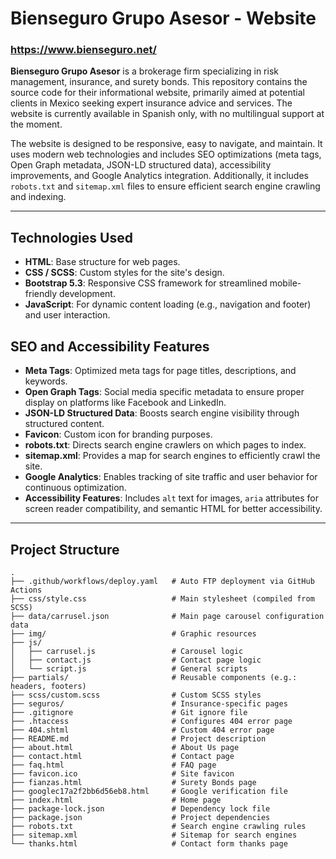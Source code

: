 # Bienseguro Grupo Asesor - Website

### https://www.bienseguro.net/

**Bienseguro Grupo Asesor** is a brokerage firm specializing in risk management, insurance, and surety bonds. This repository contains the source code for their informational website, primarily aimed at potential clients in Mexico seeking expert insurance advice and services. The website is currently available in Spanish only, with no multilingual support at the moment.

The website is designed to be responsive, easy to navigate, and maintain. It uses modern web technologies and includes SEO optimizations (meta tags, Open Graph metadata, JSON-LD structured data), accessibility improvements, and Google Analytics integration. Additionally, it includes `robots.txt` and `sitemap.xml` files to ensure efficient search engine crawling and indexing.

---

## Technologies Used

- **HTML**: Base structure for web pages.
- **CSS / SCSS**: Custom styles for the site's design.
- **Bootstrap 5.3**: Responsive CSS framework for streamlined mobile-friendly development.
- **JavaScript**: For dynamic content loading (e.g., navigation and footer) and user interaction.

## SEO and Accessibility Features

- **Meta Tags**: Optimized meta tags for page titles, descriptions, and keywords.
- **Open Graph Tags**: Social media specific metadata to ensure proper display on platforms like Facebook and LinkedIn.
- **JSON-LD Structured Data**: Boosts search engine visibility through structured content.
- **Favicon**: Custom icon for branding purposes.
- **robots.txt**: Directs search engine crawlers on which pages to index.
- **sitemap.xml**: Provides a map for search engines to efficiently crawl the site.
- **Google Analytics**: Enables tracking of site traffic and user behavior for continuous optimization.
- **Accessibility Features**: Includes `alt` text for images, `aria` attributes for screen reader compatibility, and semantic HTML for better accessibility.

---

## Project Structure

```
.
├── .github/workflows/deploy.yaml   # Auto FTP deployment via GitHub Actions
├── css/style.css                   # Main stylesheet (compiled from SCSS)
├── data/carrusel.json              # Main page carousel configuration data
├── img/                            # Graphic resources
├── js/
│   ├── carrusel.js                 # Carousel logic
│   ├── contact.js                  # Contact page logic
│   └── script.js                   # General scripts
├── partials/                       # Reusable components (e.g.: headers, footers)
├── scss/custom.scss                # Custom SCSS styles
├── seguros/                        # Insurance-specific pages
├── .gitignore                      # Git ignore file
├── .htaccess                       # Configures 404 error page
├── 404.shtml                       # Custom 404 error page
├── README.md                       # Project description
├── about.html                      # About Us page
├── contact.html                    # Contact page
├── faq.html                        # FAQ page
├── favicon.ico                     # Site favicon
├── fianzas.html                    # Surety Bonds page
├── googlec17a2f2bb6d56eb8.html     # Google verification file
├── index.html                      # Home page
├── package-lock.json               # Dependency lock file
├── package.json                    # Project dependencies
├── robots.txt                      # Search engine crawling rules
├── sitemap.xml                     # Sitemap for search engines
└── thanks.html                     # Contact form thanks page
```
